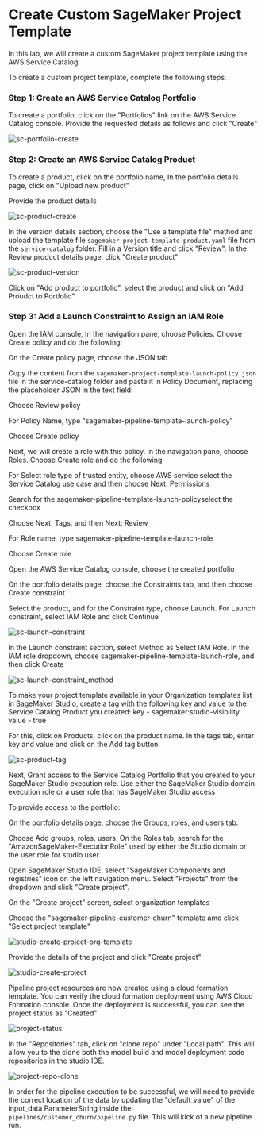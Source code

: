# Create Custom SageMaker Project Template 

In this lab, we will create a custom SageMaker project template using the AWS Service Catalog.

To create a custom project template, complete the following steps.

### <b>Step 1: Create an AWS Service Catalog Portfolio</b>

To create a portfolio, click on the "Portfolios" link on the AWS Service Catalog console. Provide the requested details as follows and click "Create"

![sc-portfolio-create](../img/sc_portfolio_create.png)

### <b>Step 2: Create an AWS Service Catalog Product</b>

To create a product, click on the portfolio name, In the portfolio details page, click on "Upload new product"

Provide the product details

![sc-product-create](../img/sc_product_details.png)

In the version details section, choose the "Use a template file" method and upload the template file ```sagemaker-project-template-product.yaml``` file from the ```service-catalog``` folder. Fill in a Version title and click "Review". In the Review product details page, click "Create product"

![sc-product-version](../img/sc_product_version_details.png)

Click on "Add product to portfolio", select the product and click on "Add Proudct to Portfolio"

### <b>Step 3: Add a Launch Constraint to Assign an IAM Role</b>

Open the IAM console, In the navigation pane, choose Policies. Choose Create policy and do the following:

On the Create policy page, choose the JSON tab

Copy the content from the ```sagemaker-project-template-launch-policy.json``` file in the service-catalog folder and paste it in Policy Document, replacing the placeholder JSON in the text field:

Choose Review policy

For Policy Name, type "sagemaker-pipeline-template-launch-policy"

Choose Create policy

Next, we will create a role with this policy. In the navigation pane, choose Roles. Choose Create role and do the following:

For Select role type of trusted entity, choose AWS service select the Service Catalog use case and then choose Next: Permissions

Search for the sagemaker-pipeline-template-launch-policyselect the checkbox

Choose Next: Tags, and then Next: Review

For Role name, type sagemaker-pipeline-template-launch-role

Choose Create role

Open the AWS Service Catalog console, choose the created portfolio

On the portfolio details page, choose the Constraints tab, and then choose Create constraint

Select the product, and for the Constraint type, choose Launch. For Launch constraint, select IAM Role and click Continue

![sc-launch-constraint](../img/sc_product_launch_constraint.png)

In the Launch constraint section, select Method as Select IAM Role. In the IAM role dropdown, choose sagemaker-pipeline-template-launch-role, and then click Create

![sc-launch-constraint_method](../img/sc_product_launch_constraint_method.png)

To make your project template available in your Organization templates list in SageMaker Studio, create a tag with the following key and value to the Service Catalog Product you created: 
key - sagemaker:studio-visibility
value - true

For this, click on Products, click on the product name. In the tags tab, enter key and value and click on the Add tag button.

![sc-product-tag](../img/sc_product_tag.png)

Next, Grant access to the Service Catalog Portfolio that you created to your SageMaker Studio execution role. Use either the SageMaker Studio domain execution role or a user role that has SageMaker Studio access

To provide access to the portfolio:

On the portfolio details page, choose the Groups, roles, and users tab.

Choose Add groups, roles, users.
On the Roles tab, search for the "AmazonSageMaker-ExecutionRole" used by either the Studio domain or the user role for studio user. 

Open SageMaker Studio IDE, select "SageMaker Components and registries" icon on the left navigation menu. Select "Projects" from the dropdown and click "Create project". 

On the "Create project" screen, select organization templates  

Choose the "sagemaker-pipeline-customer-churn" template amd click "Select project template"

![studio-create-project-org-template](../img/studio_create_project_org_template.png)

Provide the details of the project and click "Create project"

![studio-create-project](../img/studio_create_project.png)

Pipeline project resources are now created using a cloud formation template. You can verify the cloud formation deployment using AWS Cloud Formation console. Once the deployment is successful, you can see the project status as "Created"

![project-status](../img/project_status.png)

In the "Repositories" tab, click on "clone repo" under "Local path". This will allow you to the clone both the model build and model deployment code repositories in the studio IDE.

![project-repo-clone](../img/project_repo_clone.png)

In order for the pipeline execution to be successful, we will need to provide the correct location of the data by updating the "default_value" of the input_data ParameterString inside the ``` pipelines/customer_churn/pipeline.py``` file. This will kick of a new pipeline run. 




